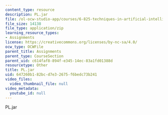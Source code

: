 ```yaml
---
content_type: resource
description: PL.jar
file: /ol-ocw-studio-app/courses/6-825-techniques-in-artificial-intelligence-sma-5504-fall-2002/647260b182bcd7e32675f6bedc73b241_PL.jar
file_size: 14138
file_type: application/zip
learning_resource_types:
- Assignments
license: https://creativecommons.org/licenses/by-nc-sa/4.0/
ocw_type: OCWFile
parent_title: Assignments
parent_type: CourseSection
parent_uid: c614faf8-894f-e345-14ec-83a1fd01388d
resourcetype: Other
title: PL.jar
uid: 647260b1-82bc-d7e3-2675-f6bedc73b241
video_files:
  video_thumbnail_file: null
video_metadata:
  youtube_id: null
---
```

PL.jar